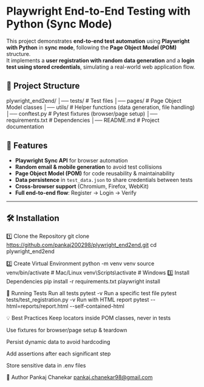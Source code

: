 # Playwright End-to-End Testing with Python (Sync Mode)

This project demonstrates **end-to-end test automation** using **Playwright with Python** in **sync mode**, following the **Page Object Model (POM)** structure.  
It implements a **user registration with random data generation** and a **login test using stored credentials**, simulating a real-world web application flow.


## 📂 Project Structure

plywright_end2end/
│── tests/ # Test files
│── pages/ # Page Object Model classes
│── utils/ # Helper functions (data generation, file handling)
│── conftest.py # Pytest fixtures (browser/page setup)
│── requirements.txt # Dependencies
│── README.md # Project documentation

## 🚀 Features
- **Playwright Sync API** for browser automation
- **Random email & mobile generation** to avoid test collisions
- **Page Object Model (POM)** for code reusability & maintainability
- **Data persistence** in `test_data.json` to share credentials between tests
- **Cross-browser support** (Chromium, Firefox, WebKit)
- **Full end-to-end flow**: Register → Login → Verify

---

## 🛠 Installation

1️⃣ Clone the Repository
git clone https://github.com/pankaj200298/plywright_end2end.git
cd plywright_end2end

2️⃣ Create Virtual Environment
python -m venv venv
source venv/bin/activate   # Mac/Linux
venv\Scripts\activate      # Windows
3️⃣ Install Dependencies
pip install -r requirements.txt
playwright install

🧪 Running Tests
Run all tests
pytest -v
Run a specific test file
pytest tests/test_registration.py -v
Run with HTML report
pytest --html=reports/report.html --self-contained-html

💡 Best Practices
Keep locators inside POM classes, never in tests

Use fixtures for browser/page setup & teardown

Persist dynamic data to avoid hardcoding

Add assertions after each significant step

Store sensitive data in .env files

📌 Author
Pankaj Chanekar
pankaj.chanekar98@gmail.com
